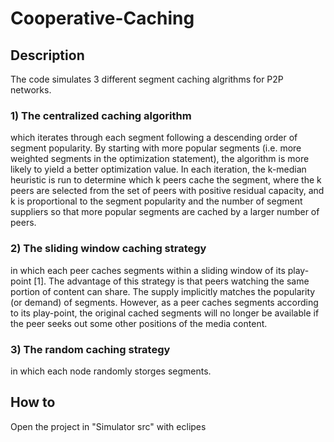 # Cooperative-Caching

## Description
The code simulates 3 different segment caching algrithms for P2P networks.

### 1) The centralized caching algorithm
which iterates through each segment following a descending
order of segment popularity. By starting with more
popular segments (i.e. more weighted segments in the optimization
statement), the algorithm is more likely to yield
a better optimization value. In each iteration, the k-median
heuristic is run to determine which k peers cache the segment,
where the k peers are selected from the set of peers with positive
residual capacity, and k is proportional to the segment
popularity and the number of segment suppliers so that more
popular segments are cached by a larger number of peers.

### 2) The sliding window caching strategy
in which each peer caches
segments within a sliding window of its play-point [1]. The
advantage of this strategy is that peers watching the same
portion of content can share. The supply implicitly matches
the popularity (or demand) of segments. However, as a peer
caches segments according to its play-point, the original
cached segments will no longer be available if the peer seeks
out some other positions of the media content.

### 3) The random caching strategy
in which each node randomly storges 
segments.

## How to
Open the project in "Simulator src" with eclipes
